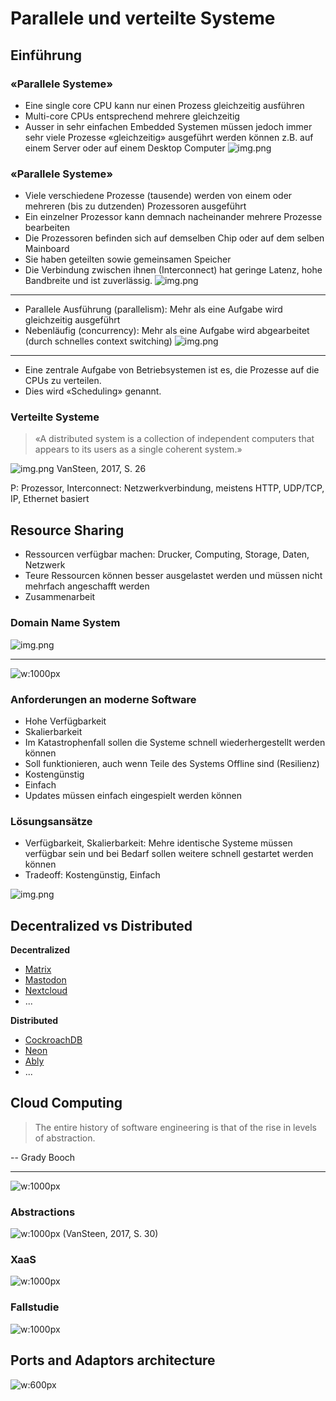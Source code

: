 <!-- headingDivider: 4 -->
# Parallele und verteilte Systeme
## Einführung
### «Parallele Systeme»
- Eine single core CPU kann nur einen Prozess gleichzeitig ausführen
- Multi-core CPUs entsprechend mehrere gleichzeitig
- Ausser in sehr einfachen Embedded Systemen müssen jedoch immer sehr viele Prozesse «gleichzeitig» ausgeführt werden können z.B. auf einem Server oder auf einem Desktop Computer
![img.png](Images/htop.png)

### «Parallele Systeme»

- Viele verschiedene Prozesse (tausende) werden von einem oder mehreren (bis zu dutzenden) Prozessoren ausgeführt
- Ein einzelner Prozessor kann demnach nacheinander mehrere Prozesse bearbeiten
- Die Prozessoren befinden sich auf demselben Chip oder auf dem selben Mainboard
- Sie haben geteilten sowie gemeinsamen Speicher
- Die Verbindung zwischen ihnen (Interconnect) hat geringe Latenz, hohe Bandbreite und ist zuverlässig.
![img.png](Images/parallelSystems)

---

- Parallele Ausführung (parallelism): Mehr als eine Aufgabe wird gleichzeitig ausgeführt
- Nebenläufig (concurrency): Mehr als eine Aufgabe wird abgearbeitet (durch schnelles context switching)
![img.png](Images/concurrent_vs_parallel.png)

---

- Eine zentrale Aufgabe von Betriebsystemen ist es, die Prozesse auf die CPUs zu verteilen.
- Dies wird «Scheduling» genannt.

### Verteilte Systeme

> «A distributed system is a collection of independent computers that appears to its users as a single coherent system.»

![img.png](Images/DistributedSystem.png)
VanSteen, 2017, S. 26

P: Prozessor,
Interconnect: Netzwerkverbindung, meistens HTTP, UDP/TCP, IP, Ethernet basiert

## Resource Sharing
- Ressourcen verfügbar machen: Drucker, Computing, Storage, Daten, Netzwerk
- Teure Ressourcen können besser ausgelastet werden und müssen nicht mehrfach angeschafft werden
- Zusammenarbeit

### Domain Name System
![img.png](Images/DomainNameSystem)

---

![w:1000px](Images/when-the-cloud-leaves-the-datacenter-530836-1.jpg)

### Anforderungen an moderne Software

- Hohe Verfügbarkeit
- Skalierbarkeit
- Im Katastrophenfall sollen die Systeme schnell wiederhergestellt werden können
- Soll funktionieren, auch wenn Teile des Systems Offline sind (Resilienz)
- Kostengünstig
- Einfach
- Updates müssen einfach eingespielt werden können

### Lösungsansätze

- Verfügbarkeit, Skalierbarkeit: Mehre identische Systeme müssen verfügbar sein und bei Bedarf sollen weitere schnell gestartet werden können
- Tradeoff: Kostengünstig, Einfach

![img.png](Images/LoadBalancing.png)

## Decentralized vs Distributed

**Decentralized**
- [Matrix](https://element.io/features/decentralised-matrix-network)
- [Mastodon](https://joinmastodon.org/)
- [Nextcloud](https://nextcloud.com/de/)
- ...

**Distributed**
- [CockroachDB](https://www.cockroachlabs.com/product/)
- [Neon](https://neon.tech/)
- [Ably](https://ably.com/)
- ...

## Cloud Computing
> The entire history of software engineering is that of the rise in levels of abstraction.

-- Grady Booch

---

![w:1000px](Images/PizzaAsAService.png)

### Abstractions
![w:1000px](Images/Abstractions.png)
(VanSteen, 2017, S. 30)

### XaaS
![w:1000px](Images/XaaS.png)


### Fallstudie

![w:1000px](Images/CaseStudyDashboard.png)

## Ports and Adaptors architecture

![w:600px](Images/ports-and-adapters-architecture.svg)